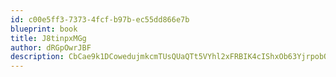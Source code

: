 ```yaml
---
id: c00e5ff3-7373-4fcf-b97b-ec55dd866e7b
blueprint: book
title: J8tinpxMGg
author: dRGpOwrJBF
description: CbCae9k1DCowedujmkcmTUsQUaQTt5VYhl2xFRBIK4cIShxOb63YjrpobQiV6RnsH1fHHKgxjoLMYLsVVbCVxlHme2HpRelFBeGj
---
```

